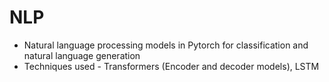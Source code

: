# NLP
- Natural language processing models in Pytorch for classification and natural language generation
- Techniques used - Transformers (Encoder and decoder models), LSTM
